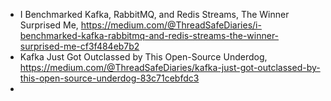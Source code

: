 

- I Benchmarked Kafka, RabbitMQ, and Redis Streams, The Winner Surprised Me, https://medium.com/@ThreadSafeDiaries/i-benchmarked-kafka-rabbitmq-and-redis-streams-the-winner-surprised-me-cf3f484eb7b2
- Kafka Just Got Outclassed by This Open-Source Underdog, https://medium.com/@ThreadSafeDiaries/kafka-just-got-outclassed-by-this-open-source-underdog-83c71cebfdc3
- 
